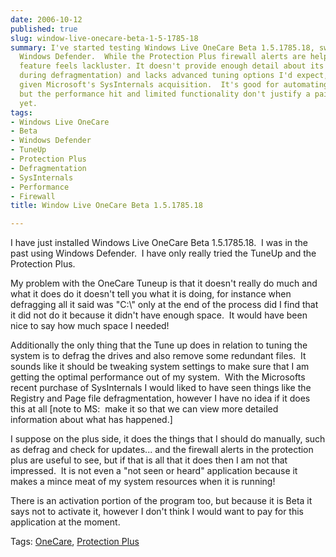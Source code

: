 ```yaml
---
date: 2006-10-12
published: true
slug: window-live-onecare-beta-1-5-1785-18
summary: I've started testing Windows Live OneCare Beta 1.5.1785.18, switching from
  Windows Defender.  While the Protection Plus firewall alerts are helpful, the TuneUp
  feature feels lackluster. It doesn't provide enough detail about its actions (like
  during defragmentation) and lacks advanced tuning options I'd expect, especially
  given Microsoft's SysInternals acquisition.  It's good for automating basic maintenance,
  but the performance hit and limited functionality don't justify a paid subscription
  yet.
tags:
- Windows Live OneCare
- Beta
- Windows Defender
- TuneUp
- Protection Plus
- Defragmentation
- SysInternals
- Performance
- Firewall
title: Window Live OneCare Beta 1.5.1785.18

---
```

<p>I have just installed Windows Live OneCare Beta 1.5.1785.18.  I was in the past using Windows Defender.  I have only really tried the TuneUp and the Protection Plus.</p> <p>My problem with the OneCare Tuneup is that it doesn't really do much and what it does do it doesn't tell you what it is doing, for instance when defragging all it said was "C:\" only at the end of the process did I find that it did not do it because it didn't have enough space.  It would have been nice to say how much space I needed!</p> <p>Additionally the only thing that the Tune up does in relation to tuning the system is to defrag the drives and also remove some redundant files.  It sounds like it should be tweaking system settings to make sure that I am getting the optimal performance out of my system.  With the Microsofts recent purchase of SysInternals I would liked to have seen things like the Registry and Page file defragmentation, however I have no idea if it does this at all [note to MS:  make it so that we can view more detailed information about what has happened.]</p> <p>I suppose on the plus side, it does the things that I should do manually, such as defrag and check for updates... and the firewall alerts in the protection plus are useful to see, but if that is all that it does then I am not that impressed.  It is not even a "not seen or heard" application because it makes a mince meat of my system resources when it is running!</p> <p>There is an activation portion of the program too, but because it is Beta it says not to activate it, however I don't think I would want to pay for this application at the moment.</p> <div class="wlWriterSmartContent" style="padding-right: 0px; display: inline; padding-left: 0px; padding-bottom: 0px; margin: 0px; padding-top: 0px;">Tags: <a href="http://www.kinlan.co.uk/tag/OneCare" rel="tag">OneCare</a>, <a href="http://www.kinlan.co.uk/tag/Protection%20Plus" rel="tag">Protection Plus</a>
</div>

